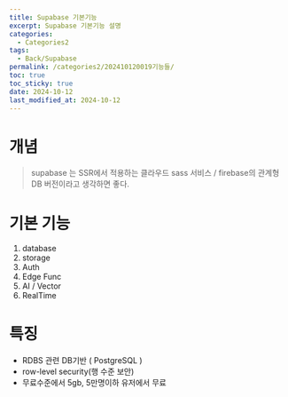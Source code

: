 ```yaml
---
title: Supabase 기본기능
excerpt: Supabase 기본기능 설명
categories:
  - Categories2
tags:
  - Back/Supabase
permalink: /categories2/202410120019기능들/
toc: true
toc_sticky: true
date: 2024-10-12
last_modified_at: 2024-10-12
---
```

# 개념
> supabase 는 SSR에서 적용하는 클라우드 sass 서비스 / firebase의 관계형 DB 버전이라고 생각하면 좋다.

# 기본 기능
1. database
2. storage
3. Auth
4. Edge Func
5. AI / Vector
6. RealTime



# 특징
- RDBS 관련 DB기반 ( PostgreSQL )
- row-level security(행 수준 보안)
- 무료수준에서 5gb, 5만명이하 유저에서 무료